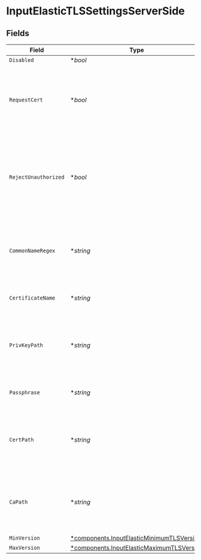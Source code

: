 # InputElasticTLSSettingsServerSide


## Fields

| Field                                                                                                                 | Type                                                                                                                  | Required                                                                                                              | Description                                                                                                           |
| --------------------------------------------------------------------------------------------------------------------- | --------------------------------------------------------------------------------------------------------------------- | --------------------------------------------------------------------------------------------------------------------- | --------------------------------------------------------------------------------------------------------------------- |
| `Disabled`                                                                                                            | **bool*                                                                                                               | :heavy_minus_sign:                                                                                                    | N/A                                                                                                                   |
| `RequestCert`                                                                                                         | **bool*                                                                                                               | :heavy_minus_sign:                                                                                                    | Require clients to present their certificates. Used to perform client authentication using SSL certs.                 |
| `RejectUnauthorized`                                                                                                  | **bool*                                                                                                               | :heavy_minus_sign:                                                                                                    | Reject certificates not authorized by a CA in the CA certificate path or by another trusted CA (such as the system's) |
| `CommonNameRegex`                                                                                                     | **string*                                                                                                             | :heavy_minus_sign:                                                                                                    | Regex matching allowable common names in peer certificates' subject attribute                                         |
| `CertificateName`                                                                                                     | **string*                                                                                                             | :heavy_minus_sign:                                                                                                    | The name of the predefined certificate                                                                                |
| `PrivKeyPath`                                                                                                         | **string*                                                                                                             | :heavy_minus_sign:                                                                                                    | Path on server containing the private key to use. PEM format. Can reference $ENV_VARS.                                |
| `Passphrase`                                                                                                          | **string*                                                                                                             | :heavy_minus_sign:                                                                                                    | Passphrase to use to decrypt private key                                                                              |
| `CertPath`                                                                                                            | **string*                                                                                                             | :heavy_minus_sign:                                                                                                    | Path on server containing certificates to use. PEM format. Can reference $ENV_VARS.                                   |
| `CaPath`                                                                                                              | **string*                                                                                                             | :heavy_minus_sign:                                                                                                    | Path on server containing CA certificates to use. PEM format. Can reference $ENV_VARS.                                |
| `MinVersion`                                                                                                          | [*components.InputElasticMinimumTLSVersion](../../models/components/inputelasticminimumtlsversion.md)                 | :heavy_minus_sign:                                                                                                    | N/A                                                                                                                   |
| `MaxVersion`                                                                                                          | [*components.InputElasticMaximumTLSVersion](../../models/components/inputelasticmaximumtlsversion.md)                 | :heavy_minus_sign:                                                                                                    | N/A                                                                                                                   |